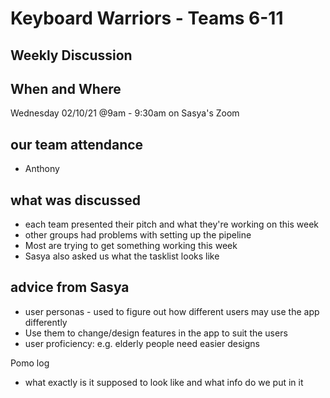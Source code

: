 # Keyboard Warriors - Teams 6-11

## Weekly Discussion

## When and Where

Wednesday 02/10/21 @9am - 9:30am on Sasya's Zoom

## our team attendance
- Anthony

## what was discussed

- each team presented their pitch and what they're working on this week
- other groups had problems with setting up the pipeline
- Most are trying to get something working this week
- Sasya also asked us what the tasklist looks like

## advice from Sasya

- user personas - used to figure out how different users may use the app differently
- Use them to change/design features in the app to suit the users
- user proficiency: e.g. elderly people need easier designs

Pomo log
 - what exactly is it supposed to look like and what info do we put in it
